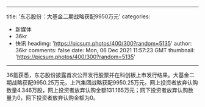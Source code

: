 
---
title: '东芯股份：大基金二期战略获配9950万元'
categories: 
 - 新媒体
 - 36kr
 - 快讯
headimg: 'https://picsum.photos/400/300?random=5135'
author: 36kr
comments: false
date: Mon, 06 Dec 2021 11:57:23 GMT
thumbnail: 'https://picsum.photos/400/300?random=5135'
---

<div>   
36氪获悉，东芯股份披露首次公开发行股票并在科创板上市发行结果。大基金二期战略获配9950.25万元，上汽集团战略获配9950.25万元。网上投资者放弃认购数量4.346万股，网上投资者放弃认购金额131.165万元；网下投资者放弃认购数量为0，网下投资者放弃认购金额为0。  
</div>
            